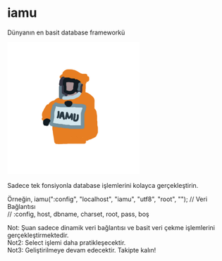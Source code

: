 # iamu
Dünyanın en basit database frameworkü

<img src="https://github.com/ugurkilci/iamu/blob/master/res/iamu.logo.jpg?raw=true" width="300px" height="300px"/>

Sadece tek fonsiyonla database işlemlerini kolayca gerçekleştirin.

Örneğin,
iamu(":config", "localhost", "iamu", "utf8", "root", ""); // Veri Bağlantısı <br />
// :config, host, dbname, charset, root, pass, boş <br />

Not: Şuan sadece dinamik veri bağlantısı ve basit veri çekme işlemlerini gerçekleştirmektedir.<br />
Not2: Select işlemi daha pratikleşecektir.<br />
Not3: Geliştirilmeye devam edecektir. Takipte kalın!<br />
